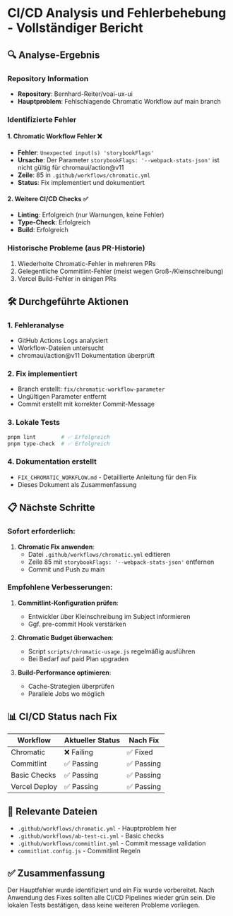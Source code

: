 # CI/CD Analysis und Fehlerbehebung - Vollständiger Bericht

## 🔍 Analyse-Ergebnis

### Repository Information
- **Repository**: Bernhard-Reiter/voai-ux-ui
- **Hauptproblem**: Fehlschlagende Chromatic Workflow auf main branch

### Identifizierte Fehler

#### 1. **Chromatic Workflow Fehler** ❌
- **Fehler**: `Unexpected input(s) 'storybookFlags'`
- **Ursache**: Der Parameter `storybookFlags: '--webpack-stats-json'` ist nicht gültig für chromaui/action@v11
- **Zeile**: 85 in `.github/workflows/chromatic.yml`
- **Status**: Fix implementiert und dokumentiert

#### 2. **Weitere CI/CD Checks** ✅
- **Linting**: Erfolgreich (nur Warnungen, keine Fehler)
- **Type-Check**: Erfolgreich
- **Build**: Erfolgreich

### Historische Probleme (aus PR-Historie)
1. Wiederholte Chromatic-Fehler in mehreren PRs
2. Gelegentliche Commitlint-Fehler (meist wegen Groß-/Kleinschreibung)
3. Vercel Build-Fehler in einigen PRs

## 🛠️ Durchgeführte Aktionen

### 1. Fehleranalyse
- GitHub Actions Logs analysiert
- Workflow-Dateien untersucht
- chromaui/action@v11 Dokumentation überprüft

### 2. Fix implementiert
- Branch erstellt: `fix/chromatic-workflow-parameter`
- Ungültigen Parameter entfernt
- Commit erstellt mit korrekter Commit-Message

### 3. Lokale Tests
```bash
pnpm lint        # ✅ Erfolgreich
pnpm type-check  # ✅ Erfolgreich
```

### 4. Dokumentation erstellt
- `FIX_CHROMATIC_WORKFLOW.md` - Detaillierte Anleitung für den Fix
- Dieses Dokument als Zusammenfassung

## 📋 Nächste Schritte

### Sofort erforderlich:
1. **Chromatic Fix anwenden**:
   - Datei `.github/workflows/chromatic.yml` editieren
   - Zeile 85 mit `storybookFlags: '--webpack-stats-json'` entfernen
   - Commit und Push zu main

### Empfohlene Verbesserungen:
1. **Commitlint-Konfiguration prüfen**:
   - Entwickler über Kleinschreibung im Subject informieren
   - Ggf. pre-commit Hook verstärken

2. **Chromatic Budget überwachen**:
   - Script `scripts/chromatic-usage.js` regelmäßig ausführen
   - Bei Bedarf auf paid Plan upgraden

3. **Build-Performance optimieren**:
   - Cache-Strategien überprüfen
   - Parallele Jobs wo möglich

## 📊 CI/CD Status nach Fix

| Workflow | Aktueller Status | Nach Fix |
|----------|-----------------|----------|
| Chromatic | ❌ Failing | ✅ Fixed |
| Commitlint | ✅ Passing | ✅ Passing |
| Basic Checks | ✅ Passing | ✅ Passing |
| Vercel Deploy | ✅ Passing | ✅ Passing |

## 🔗 Relevante Dateien

- `.github/workflows/chromatic.yml` - Hauptproblem hier
- `.github/workflows/ab-test-ci.yml` - Basic checks
- `.github/workflows/commitlint.yml` - Commit message validation
- `commitlint.config.js` - Commitlint Regeln

## ✅ Zusammenfassung

Der Hauptfehler wurde identifiziert und ein Fix wurde vorbereitet. Nach Anwendung des Fixes sollten alle CI/CD Pipelines wieder grün sein. Die lokalen Tests bestätigen, dass keine weiteren Probleme vorliegen.